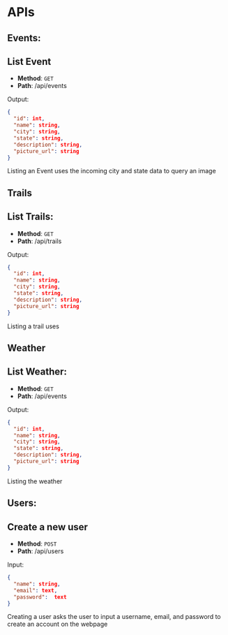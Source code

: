 # APIs

## Events:

## List Event

* **Method**: `GET`
* **Path**: /api/events

Output:

```json
{
  "id": int,
  "name": string,
  "city": string,
  "state": string,
  "description": string,
  "picture_url": string
}
```

Listing an Event uses the incoming city and state data to query 
an image



## Trails

## List Trails:

* **Method**: `GET`
* **Path**: /api/trails


Output:

```json
{
  "id": int,
  "name": string,
  "city": string,
  "state": string,
  "description": string,
  "picture_url": string
}
```

Listing a trail uses 

## Weather

## List Weather:

* **Method**: `GET`
* **Path**: /api/events

Output:

```json
{
  "id": int,
  "name": string,
  "city": string,
  "state": string,
  "description": string,
  "picture_url": string
}
```
Listing the weather 

## Users:

## Create a new user

* **Method**: `POST`
* **Path**: /api/users

Input:

```json
{
  "name": string,
  "email": text,
  "password":  text
}
```
Creating a user asks the user to input a username, email, and password to create an account on the webpage